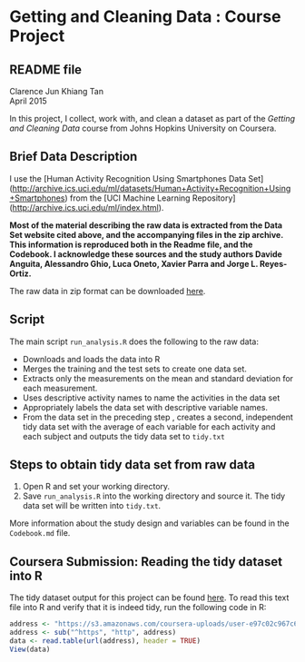 # Getting and Cleaning Data : Course Project  
## README file  
Clarence Jun Khiang Tan  
April 2015  

In this project, I collect, work with, and clean a dataset as part of the _Getting and Cleaning 
Data_ course from Johns Hopkins University on Coursera.  

## Brief Data Description
I use the [Human Activity Recognition Using Smartphones Data Set] (http://archive.ics.uci.edu/ml/datasets/Human+Activity+Recognition+Using+Smartphones) from the [UCI Machine Learning Repository] (http://archive.ics.uci.edu/ml/index.html). 

__Most of the material describing the raw data is extracted from the Data Set website cited above, and the accompanying files in the zip archive. This information is reproduced both in the Readme file, and the Codebook. I acknowledge these sources and the study authors Davide Anguita, Alessandro Ghio, Luca Oneto, Xavier Parra and Jorge L. Reyes-Ortiz.__

The raw data in zip format can be downloaded [here](https://d396qusza40orc.cloudfront.net/getdata%2Fprojectfiles%2FUCI%20HAR%20Dataset.zip).

## Script
The main script `run_analysis.R` does the following to the raw data:  
- Downloads and loads the data into R
- Merges the training and the test sets to create one data set.
- Extracts only the measurements on the mean and standard deviation for each measurement. 
- Uses descriptive activity names to name the activities in the data set
- Appropriately labels the data set with descriptive variable names. 
- From the data set in the preceding step , creates a second, independent tidy data set with the average of each variable for each activity and each subject and outputs the tidy data set to `tidy.txt`


## Steps to obtain tidy data set from raw data
1. Open R and set your working directory.
2. Save `run_analysis.R` into the working directory and source it. The tidy data set will be written into `tidy.txt`.  


More information about the study design and variables can be found in the `Codebook.md` file.


## Coursera Submission: Reading the tidy dataset into R
The tidy dataset output for this project can be found [here](https://s3.amazonaws.com/coursera-uploads/user-e97c02c967c6363744d99f64/973500/asst-3/ab4dbba0e68311e49fdea3d2b50763ef.txt). To read this text file into R and verify that it is indeed tidy, run the following code in R:
```r
address <- "https://s3.amazonaws.com/coursera-uploads/user-e97c02c967c6363744d99f64/973500/asst-3/ab4dbba0e68311e49fdea3d2b50763ef.txt"
address <- sub("^https", "http", address)
data <- read.table(url(address), header = TRUE)
View(data)
```
